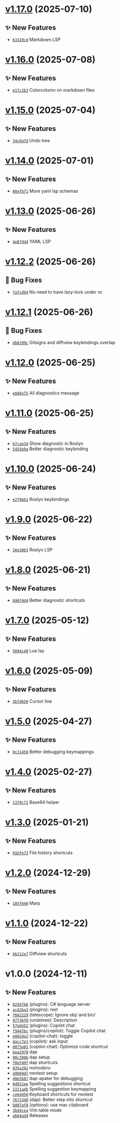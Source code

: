 # [v1.17.0](https://github.com/fredrkl/nvimsetup/compare/v1.16.0...v1.17.0) (2025-07-10)

## ✨ New Features
- [`63329cd`](https://github.com/fredrkl/nvimsetup/commit/63329cd)  Markdown LSP

# [v1.16.0](https://github.com/fredrkl/nvimsetup/compare/v1.15.0...v1.16.0) (2025-07-08)

## ✨ New Features
- [`e17c1b3`](https://github.com/fredrkl/nvimsetup/commit/e17c1b3)  Colorcolumn on markdown files

# [v1.15.0](https://github.com/fredrkl/nvimsetup/compare/v1.14.0...v1.15.0) (2025-07-04)

## ✨ New Features
- [`34c0a7d`](https://github.com/fredrkl/nvimsetup/commit/34c0a7d)  Undo tree

# [v1.14.0](https://github.com/fredrkl/nvimsetup/compare/v1.13.0...v1.14.0) (2025-07-01)

## ✨ New Features
- [`80afb71`](https://github.com/fredrkl/nvimsetup/commit/80afb71)  More yaml lsp schemas

# [v1.13.0](https://github.com/fredrkl/nvimsetup/compare/v1.12.2...v1.13.0) (2025-06-26)

## ✨ New Features
- [`4e87dd4`](https://github.com/fredrkl/nvimsetup/commit/4e87dd4)  YAML LSP

# [v1.12.2](https://github.com/fredrkl/nvimsetup/compare/v1.12.1...v1.12.2) (2025-06-26)

## 🐛 Bug Fixes
- [`7afcd94`](https://github.com/fredrkl/nvimsetup/commit/7afcd94)  No need to have lazy-lock under vc

# [v1.12.1](https://github.com/fredrkl/nvimsetup/compare/v1.12.0...v1.12.1) (2025-06-26)

## 🐛 Bug Fixes
- [`db6199c`](https://github.com/fredrkl/nvimsetup/commit/db6199c)  Gitsigns and diffview keybindings overlap

# [v1.12.0](https://github.com/fredrkl/nvimsetup/compare/v1.11.0...v1.12.0) (2025-06-25)

## ✨ New Features
- [`e8d6e75`](https://github.com/fredrkl/nvimsetup/commit/e8d6e75)  All diagnostics message

# [v1.11.0](https://github.com/fredrkl/nvimsetup/compare/v1.10.0...v1.11.0) (2025-06-25)

## ✨ New Features
- [`b7cae3d`](https://github.com/fredrkl/nvimsetup/commit/b7cae3d)  Show diagnostic in Roslyn 
- [`5459a9a`](https://github.com/fredrkl/nvimsetup/commit/5459a9a)  Better diagnostic keybinding

# [v1.10.0](https://github.com/fredrkl/nvimsetup/compare/v1.9.0...v1.10.0) (2025-06-24)

## ✨ New Features
- [`e2f9b61`](https://github.com/fredrkl/nvimsetup/commit/e2f9b61)  Roslyn keybindings

# [v1.9.0](https://github.com/fredrkl/nvimsetup/compare/v1.8.0...v1.9.0) (2025-06-22)

## ✨ New Features
- [`16e3863`](https://github.com/fredrkl/nvimsetup/commit/16e3863)  Roslyn LSP

# [v1.8.0](https://github.com/fredrkl/nvimsetup/compare/v1.7.0...v1.8.0) (2025-06-21)

## ✨ New Features
- [`b96f4d4`](https://github.com/fredrkl/nvimsetup/commit/b96f4d4)  Better diagnostic shortcuts

# [v1.7.0](https://github.com/fredrkl/nvimsetup/compare/v1.6.0...v1.7.0) (2025-05-12)

## ✨ New Features
- [`5694c40`](https://github.com/fredrkl/nvimsetup/commit/5694c40)  Lua lsp

# [v1.6.0](https://github.com/fredrkl/nvimsetup/compare/v1.5.0...v1.6.0) (2025-05-09)

## ✨ New Features
- [`3b7d656`](https://github.com/fredrkl/nvimsetup/commit/3b7d656)  Cursor line

# [v1.5.0](https://github.com/fredrkl/nvimsetup/compare/v1.4.0...v1.5.0) (2025-04-27)

## ✨ New Features
- [`8c21450`](https://github.com/fredrkl/nvimsetup/commit/8c21450)  Better debugging keymappings

# [v1.4.0](https://github.com/fredrkl/nvimsetup/compare/v1.3.0...v1.4.0) (2025-02-27)

## ✨ New Features
- [`1379c71`](https://github.com/fredrkl/nvimsetup/commit/1379c71)  Base64 helper

# [v1.3.0](https://github.com/fredrkl/nvimsetup/compare/v1.2.0...v1.3.0) (2025-01-21)

## ✨ New Features
- [`91bfe73`](https://github.com/fredrkl/nvimsetup/commit/91bfe73)  File history shortcuts

# [v1.2.0](https://github.com/fredrkl/nvimsetup/compare/v1.1.0...v1.2.0) (2024-12-29)

## ✨ New Features
- [`185f640`](https://github.com/fredrkl/nvimsetup/commit/185f640)  Marp

# [v1.1.0](https://github.com/fredrkl/nvimsetup/compare/v1.0.0...v1.1.0) (2024-12-22)

## ✨ New Features
- [`bb212e7`](https://github.com/fredrkl/nvimsetup/commit/bb212e7)  Diffview shortcuts

# v1.0.0 (2024-12-11)

## ✨ New Features
- [`825bf66`](https://github.com/fredrkl/nvimsetup/commit/825bf66) (plugins): C# language server 
- [`ac42ba3`](https://github.com/fredrkl/nvimsetup/commit/ac42ba3) (plugins): rest 
- [`f662229`](https://github.com/fredrkl/nvimsetup/commit/f662229) (telescope): Ignore obj/ and bin/ 
- [`97736f0`](https://github.com/fredrkl/nvimsetup/commit/97736f0) (undotree): Description 
- [`57ebb52`](https://github.com/fredrkl/nvimsetup/commit/57ebb52) (plugins): Copilot chat 
- [`f9447bc`](https://github.com/fredrkl/nvimsetup/commit/f9447bc) (plugins/copilot): Toggle Copilot chat 
- [`e865de2`](https://github.com/fredrkl/nvimsetup/commit/e865de2) (copilot-chat): toggle 
- [`dacc7e1`](https://github.com/fredrkl/nvimsetup/commit/dacc7e1) (copilot): ask input 
- [`d875e01`](https://github.com/fredrkl/nvimsetup/commit/d875e01) (copilot-chat): Optimize code shortcut 
- [`6ea2978`](https://github.com/fredrkl/nvimsetup/commit/6ea2978)  dap 
- [`90c398b`](https://github.com/fredrkl/nvimsetup/commit/90c398b)  dap setup 
- [`f0ef49f`](https://github.com/fredrkl/nvimsetup/commit/f0ef49f)  dap shortcuts 
- [`835a282`](https://github.com/fredrkl/nvimsetup/commit/835a282)  nomodoro 
- [`a9b04d7`](https://github.com/fredrkl/nvimsetup/commit/a9b04d7)  neotest setup 
- [`d0e5b87`](https://github.com/fredrkl/nvimsetup/commit/d0e5b87) dap-apater for debugging 
- [`0d911ee`](https://github.com/fredrkl/nvimsetup/commit/0d911ee)  Spelling suggestions shortcut 
- [`2221a4b`](https://github.com/fredrkl/nvimsetup/commit/2221a4b)  Spelling suggestion keymapping 
- [`ce64d50`](https://github.com/fredrkl/nvimsetup/commit/ce64d50)  Keyboard shortcuts for neotest 
- [`7672348`](https://github.com/fredrkl/nvimsetup/commit/7672348)  (dap): Better step into shortcut 
- [`b807af8`](https://github.com/fredrkl/nvimsetup/commit/b807af8)  (options): use mac clipboard 
- [`3bd4cea`](https://github.com/fredrkl/nvimsetup/commit/3bd4cea)  Vim table mode 
- [`abb4ad4`](https://github.com/fredrkl/nvimsetup/commit/abb4ad4)  Releases
